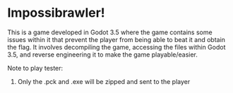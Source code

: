 # Impossibrawler!
This is a game developed in Godot 3.5 where the game contains some issues within it that prevent the player from being able to beat it and obtain the flag. It involves decompiling the game, accessing the files within Godot 3.5, and reverse engineering it to make the game playable/easier. 


Note to play tester:
1. Only the .pck and .exe will be zipped and sent to the player

